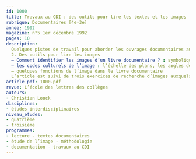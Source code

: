 ```yaml
---
id: 1000
title: Travaux au CDI : des outils pour lire les textes et les images  (2/2) 
rubrique: Documentaires [4e-3e]
annee: 1992
magazine: n°5 1er décembre 1992
pages: 10
description: 
  Quelques pistes de travail pour aborder les ouvrages documentaires au CDI…
  2. Des outils pour lire les images
  – Comment identifier les images d’un livre documentaire ? : symbolique, transcrite, impressionnée, digitale : différents types d’images ; photographie, dessin, schéma, diagramme, langage : le chemin vers l’abstraction
  – les codes culturels de l’image : l’échelle des plans, les angles de prise de vue, le point de vue, les lignes, la couleur
  – quelques fonctions de l’image dans le livre documentaire
  L’article est suivi de trois exercices de recherche d’images auxquels procéder au CDI.
article_pdf: 1000.pdf
revue: L’école des lettres des collèges
auteurs:
- Christian Loock
disciplines:
- études interdisciplinaires
niveau_etudes:
- quatrième
- troisième
programmes:
- lecture - textes documentaires
- étude de l’image - méthodologie
- documentation - travaux au CDI
---
```

